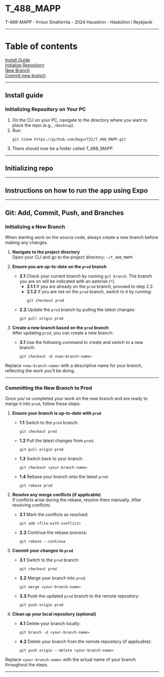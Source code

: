 # T_488_MAPP
T-488-MAPP - Þróun Smáforrita - 2024 Haustönn - Háskólinn í Reykjavík


---
# Table of contents
[Install Guide](#install-guide) <br>
[Initialize Repository](#initializing-repo)<br>
[New Branch](#initializing-a-New-Branch)<br>
[Commit new branch](#committing-the-new-branch-to-prod)<br>

---

## Install guide
### Initializing Repository on Your PC
1. On the CLI on your PC, navigate to the directory where you want to place the repo (e.g., `/Desktop`).
2. Run:  
   ```
   git clone https://github.com/Dagurf21/T_488_MAPP.git
   ```
3. There should now be a folder called T_488_MAPP.

---

## Initializing repo

---

## Instructions on how to run the app using Expo

---

## Git: Add, Commit, Push, and Branches

### Initializing a New Branch
When starting work on the source code, always create a new branch before making any changes.

1. **Navigate to the project directory**  
   Open your CLI and go to the project directory: `~/T_488_MAPP`.

2. **Ensure you are up-to-date on the `prod` branch**  
   - **2.1** Check your current branch by running `git branch`. The branch you are on will be indicated with an asterisk (`*`).  
      - **2.1.1** If you are already on the `prod` branch, proceed to step 2.2.  
      - **2.1.2** If you are not on the `prod` branch, switch to it by running:  
        ```
        git checkout prod
        ```
   - **2.2** Update the `prod` branch by pulling the latest changes:  
       ```
       git pull origin prod
       ```

3. **Create a new branch based on the `prod` branch**  
   After updating `prod`, you can create a new branch:  
   - **3.1** Use the following command to create and switch to a new branch:  
     ```
     git checkout -b <new-branch-name>
     ```

Replace `<new-branch-name>` with a descriptive name for your branch, reflecting the work you’ll be doing.

---


### Committing the New Branch to Prod

Once you've completed your work on the new branch and are ready to merge it into `prod`, follow these steps:

1. **Ensure your branch is up-to-date with `prod`**  
   - **1.1** Switch to the `prod` branch:  
       ```
       git checkout prod
       ```  
   - **1.2** Pull the latest changes from `prod`:  
       ```
       git pull origin prod
       ```  
   - **1.3** Switch back to your branch:  
       ```
       git checkout <your-branch-name>
       ```  
   - **1.4** Rebase your branch onto the latest `prod`:  
       ```
       git rebase prod
       ```

2. **Resolve any merge conflicts (if applicable)**  
   If conflicts arise during the rebase, resolve them manually. After resolving conflicts:  
   - **2.1** Mark the conflicts as resolved:  
       ```
       git add <file-with-conflict>
       ```  
   - **2.2** Continue the rebase process:  
       ```
       git rebase --continue
       ```

3. **Commit your changes to `prod`**  
   - **3.1** Switch to the `prod` branch:  
       ```
       git checkout prod
       ```  
   - **3.2** Merge your branch into `prod`:  
       ```
       git merge <your-branch-name>
       ```  
   - **3.3** Push the updated `prod` branch to the remote repository:  
       ```
       git push origin prod
       ```

4. **Clean up your local repository (optional)**  
   - **4.1** Delete your branch locally:  
       ```
       git branch -d <your-branch-name>
       ```  
   - **4.2** Delete your branch from the remote repository (if applicable):  
       ```
       git push origin --delete <your-branch-name>
       ```
       
Replace `<your-branch-name>` with the actual name of your branch throughout the steps.

---
